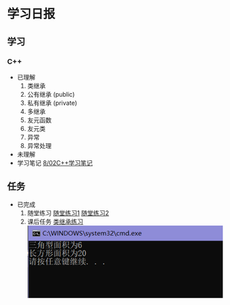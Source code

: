 # 学习日报
## 学习
### C++
* 已理解
    1. 类继承 
    2. 公有继承 (public) 
    3. 私有继承 (private) 
    4. 多继承 
    5. 友元函数
    6. 友元类
    7. 异常
    8. 异常处理
* 未理解
* 学习笔记
[8/02C++学习笔记](http://49.4.68.29:5566/zhangxu1997/summer-test/blob/master/c++/note/802.md)

## 任务
* 已完成
    1. 随堂练习
    [随堂练习1](http://49.4.68.29:5566/zhangxu1997/summer-test/blob/master/c++/practice/8-02/8_02_1/8_02_1/%E6%BA%90.cpp)
    [随堂练习2](http://49.4.68.29:5566/zhangxu1997/summer-test/tree/master/c++/practice/8-02/construct)
    2. 课后任务
    [类继承练习](http://49.4.68.29:5566/zhangxu1997/summer-test/tree/master/c++/practice/8-02/task)  
    ![](https://github.com/zhangxu-ai/tupianku/blob/master/802c%2B%2B.PNG)